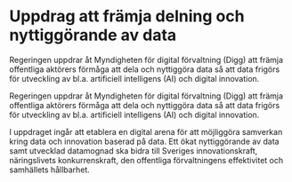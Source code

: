 # Uppdrag att främja delning och nyttiggörande av data

Regeringen uppdrar åt Myndigheten för digital förvaltning (Digg) att främja offentliga aktörers förmåga att dela och nyttiggöra data så att data frigörs för utveckling av bl.a. artificiell intelligens (AI) och digital innovation.

Regeringen uppdrar åt Myndigheten för digital förvaltning (Digg) att främja offentliga aktörers förmåga att dela och nyttiggöra data så att data frigörs för utveckling av bl.a. artificiell intelligens (AI) och digital innovation.

I uppdraget ingår att etablera en digital arena för att möjliggöra samverkan kring data och innovation baserad på data. Ett ökat nyttiggörande av data samt utvecklad datamognad ska bidra till Sveriges innovationskraft, näringslivets konkurrenskraft, den offentliga förvaltningens effektivitet och samhällets hållbarhet.
